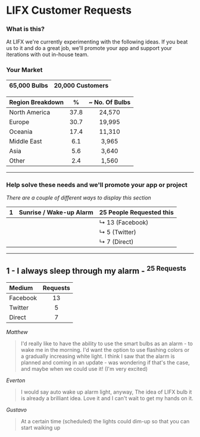 # LIFX Customer Requests

### What is this?

At LIFX we're currently experimenting with the following ideas. If you beat us to it and do a great job, we'll promote your app and support your iterations with out in-house team.

### Your Market

| 65,000 Bulbs | 20,000 Customers |
|:------------:|:----------------:|

| Region Breakdown | % | ~ No. Of Bulbs |
|:---|:---:|:---:|
| North America | 37.8 | 24,570 |
| Europe | 30.7 | 19,995 |
| Oceania | 17.4 | 11,310 |
| Middle East | 6.1 | 3,965 |
| Asia | 5.6 | 3,640 |
| Other | 2.4 | 1,560 |

---------------------------------------------

### Help solve these needs and we'll promote your app or project
_There are a couple of different ways to display this section_

| 1 | Sunrise / Wake-up Alarm | 25 People Requested this |
|:-:|:-----------------------|:------------------------|
||| ↳ 13 (Facebook) |
||| ↳ 5 (Twitter) |
||| ↳ 7 (Direct) |

---------------------------------------------

## 1   -   I always sleep through my alarm - <sup>25 Requests</sup>

| Medium | Requests|
|:----|:---:|
| Facebook | 13 |
| Twitter | 5 |
| Direct | 7 |


_Matthew_ 
> I'd really like to have the ability to use the smart bulbs as an alarm - to wake me in the morning. I'd want the option to use flashing colors or a gradually increasing white light. I think I saw that the alarm is planned and coming in an update - was wondering if that's the case, and maybe when we could use it! (I'm very excited)

_Everton_ 
> I would say auto wake up alarm light, anyway, The idea of LIFX bulb it is already a brilliant idea. Love it and I can't wait to get my hands on it.

_Gustavo_
> At a certain time (scheduled) the lights could dim-up so that you can start waiking up

